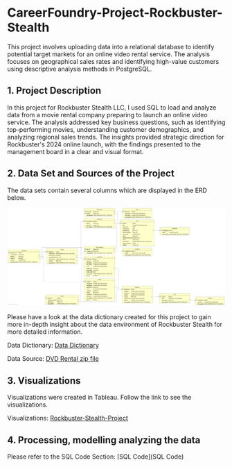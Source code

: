 # CareerFoundry-Project-Rockbuster-Stealth
This project involves uploading data into a relational database to identify potential target markets for an online video rental service. The analysis focuses on geographical sales rates and identifying high-value customers using descriptive analysis methods in PostgreSQL.
## 1. Project Description
In this project for Rockbuster Stealth LLC, I used SQL to load and analyze data from a movie rental company preparing to launch an online video service. The analysis addressed key business questions, such as identifying top-performing movies, understanding customer demographics, and analyzing regional sales trends. The insights provided strategic direction for Rockbuster's 2024 online launch, with the findings presented to the management board in a clear and visual format.
## 2. Data Set and Sources of the Project
The data sets contain several columns which are displayed in the ERD below.



![ERD of Rockbuster-Stealth](https://github.com/DanielsData91/Rockbuster-Stealth-Project/blob/main/ERD_Rockbuster.jpg)



Please have a look at the data dictionary created for this project to gain more in-depth insight about the data environment of Rockbuster Stealth for more detailed information.

Data Dictionary: [Data Dictionary](https://github.com/DanielsData91/Rockbuster-Stealth-Project/blob/main/Data%20Dictionary.pdf)

Data Source: [DVD Rental zip file](http://www.postgresqltutorial.com/wp-content/uploads/2019/05/dvdrental.zip)

## 3. Visualizations
Visualizations were created in Tableau. Follow the link to see the visualizations.

Visualizations: [Rockbuster-Stealth-Project](https://public.tableau.com/app/profile/daniel.m.ller6696/viz/Project_Rockbuster/LeastRevenue2019)

## 4. Processing, modelling analyzing the data

Please refer to the SQL Code Section: [SQL Code](SQL Code)
